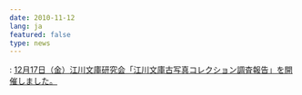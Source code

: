 ```yaml
---
date: 2010-11-12
lang: ja
featured: false
type: news
---
```

: 
<a href="/news/2010/20101217.pdf" target="_blank"> 12月17日（金）江川文庫研究会「江川文庫古写真コレクション調査報告」を開催しました。</a>
